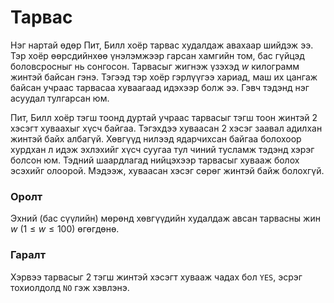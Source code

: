 Тарвас
======

Нэг нартай өдөр Пит, Билл хоёр тарвас худалдаж авахаар шийдэж ээ. Тэр хоёр
өөрсдийнхөө үнэлэмжээр гарсан хамгийн том, бас гүйцэд боловсросныг нь сонгосон.
Тарвасыг жигнэж үзэхэд $w$ килограмм жинтэй байсан гэнэ. Тэгээд тэр хоёр
гэрлүүгээ хариад, маш их цангаж байсан учраас тарвасаа хуваагаад идэхээр болж
ээ. Гэвч тэдэнд нэг асуудал тулгарсан юм.

Пит, Билл хоёр тэгш тоонд дуртай учраас тарвасыг тэгш тоон жинтэй 2 хэсэгт
хуваахыг хүсч байгаа. Тэгэхдээ хуваасан 2 хэсэг заавал адилхан жинтэй байх
албагүй. Хөвгүүд нилээд ядарчихсан байгаа болохоор хурдхан л идэж эхлэхийг хүсч
суугаа тул чиний тусламж тэдэнд хэрэг болсон юм. Тэдний шаардлагад нийцэхээр
тарвасыг хувааж болох эсэхийг олоорой. Мэдээж, хуваасан хэсэг сөрөг жинтэй байж
болохгүй.


### Оролт
Эхний (бас сүүлийн) мөрөнд хөвгүүдийн худалдаж авсан тарвасны жин $w$
($1 ≤ w ≤ 100$) өгөгдөнө.


### Гаралт
Хэрвээ тарвасыг 2 тэгш жинтэй хэсэгт хувааж чадах бол `YES`, эсрэг тохиолдолд
`NO` гэж хэвлэнэ.
